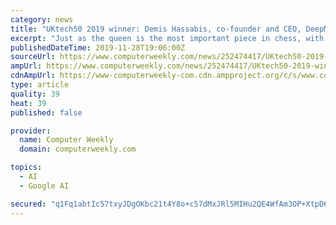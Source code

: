 ```yaml
---
category: news
title: "UKtech50 2019 winner: Demis Hassabis, co-founder and CEO, DeepMind"
excerpt: "Just as the queen is the most important piece in chess, with its ability to move anywhere across the board, DeepMind founder and chief executive Demis Hassabis is at the centre of an emerging world order where artificial intelligence (AI) will impact every ..."
publishedDateTime: 2019-11-28T19:06:00Z
sourceUrl: https://www.computerweekly.com/news/252474417/UKtech50-2019-winner-Demis-Hassabis-co-founder-and-CEO-DeepMind
ampUrl: https://www.computerweekly.com/news/252474417/UKtech50-2019-winner-Demis-Hassabis-co-founder-and-CEO-DeepMind?amp=1
cdnAmpUrl: https://www-computerweekly-com.cdn.ampproject.org/c/s/www.computerweekly.com/news/252474417/UKtech50-2019-winner-Demis-Hassabis-co-founder-and-CEO-DeepMind?amp=1
type: article
quality: 39
heat: 39
published: false

provider:
  name: Computer Weekly
  domain: computerweekly.com

topics:
  - AI
  - Google AI

secured: "q1Fq1abtIc57txyJDgOKbc21t4Y8o+c57dMxJRl5MIHu2QE4WfAm3OP+XtpD6X9FNvzAXCG3QzACR5ZAh96ZbQv/LzKAvZp6DjFEU0LiHnwkPdnCpQ+BAQ0Lxvl6mYGtmcgKoxya6DT7onugQRssV0DGovRZ8Ti0Xq/X1e9XHYT1B+YHkbAUWI49IR1x7zsxoRVOTctx9UTw7o5todmoNER6QPr4qXlfMjKl5O1rlDq5n+isMWtwtqXscElkS5FEq1xDjKGlJ1PSR25yE1GE1g==;yy4G/tmAWNUB1ZTJdEZAxw=="
---
```


